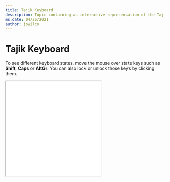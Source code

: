 ```yaml
--- 
title: Tajik Keyboard 
description: Topic containing an interactive representation of the Tajik Keyboard 
ms.date: 04/26/2021 
author: jowilco 
--- 
```

 
# Tajik Keyboard 
 
To see different keyboard states, move the mouse over state keys such as **Shift**, **Caps** or **AltGr**. You can also lock or unlock those keys by clicking them. 
 
<iframe src="kbdtajik.html" height="300"></iframe> 
